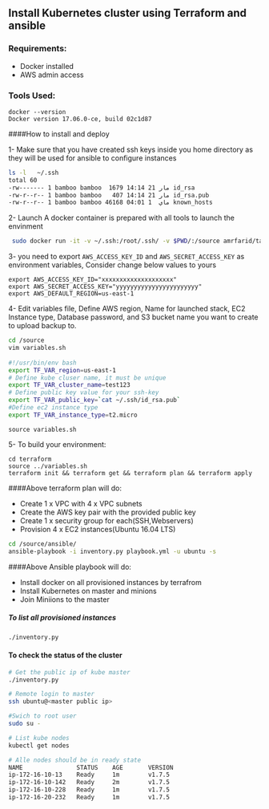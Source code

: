 ## Install Kubernetes cluster using Terraform and ansible

### Requirements:

- Docker installed 
- AWS admin access

### Tools Used:
```shell
docker --version
Docker version 17.06.0-ce, build 02c1d87
```

####How to install and deploy

1- Make sure that you have created ssh keys inside you home directory as they will be used for ansible to configure instances
```bash
ls -l   ~/.ssh
total 60
-rw------- 1 bamboo bamboo  1679 مار 21 14:14 id_rsa
-rw-r--r-- 1 bamboo bamboo   407 مار 21 14:14 id_rsa.pub
-rw-r--r-- 1 bamboo bamboo 46168 ماي  1 04:01 known_hosts

```

2- Launch A docker container is prepared with all tools to launch the envinment
```bash
 sudo docker run -it -v ~/.ssh:/root/.ssh/ -v $PWD/:/source amrfarid/tac /bin/bash
```

3- you need to export `AWS_ACCESS_KEY_ID` and `AWS_SECRET_ACCESS_KEY` as environment variables, Consider change below values to yours

```
export AWS_ACCESS_KEY_ID="xxxxxxxxxxxxxxxxxxxx"
export AWS_SECRET_ACCESS_KEY="yyyyyyyyyyyyyyyyyyyyyyy"
export AWS_DEFAULT_REGION=us-east-1
```

4- Edit variables file, Define AWS region, Name for launched stack, EC2 Instance type, Database password, and S3 bucket name you want to create to upload backup to.  
```bash
cd /source
vim variables.sh
 
#!/usr/bin/env bash
export TF_VAR_region=us-east-1
# Define kube cluser name, it must be unique
export TF_VAR_cluster_name=test123
# Define public key value for your ssh-key
export TF_VAR_public_key=`cat ~/.ssh/id_rsa.pub`
#Define ec2 instance type
export TF_VAR_instance_type=t2.micro
```

````source variables.sh````

5- To build your environment:
```
cd terraform
source ../variables.sh
terraform init && terraform get && terraform plan && terraform apply
```
####Above terraform plan will do: 
- Create 1 x VPC with 4 x VPC subnets
- Create the AWS key pair with the provided public key
- Create 1 x security group for each(SSH,Webservers)
- Provision 4 x EC2 instances(Ubuntu 16.04 LTS) 


```bash
cd /source/ansible/
ansible-playbook -i inventory.py playbook.yml -u ubuntu -s

```

####Above Ansible playbook will do: 
- Install docker on all provisioned instances by terrafrom
- Install Kubernetes on master and minions
- Join Miniions to the master
  
##### To list all provisioned instances
 
 ```bash
./inventory.py

```
#### To check the status of the cluster
 
 ```bash
 # Get the public ip of kube master
 ./inventory.py

 # Remote login to master
 ssh ubuntu@<master public ip>

 #Swich to root user
 sudo su -

 # List kube nodes
 kubectl get nodes

 # Alle nodes should be in ready state
 NAME               STATUS    AGE       VERSION
ip-172-16-10-13    Ready     1m        v1.7.5
ip-172-16-10-142   Ready     2m        v1.7.5
ip-172-16-10-228   Ready     1m        v1.7.5
ip-172-16-20-232   Ready     1m        v1.7.5

```
